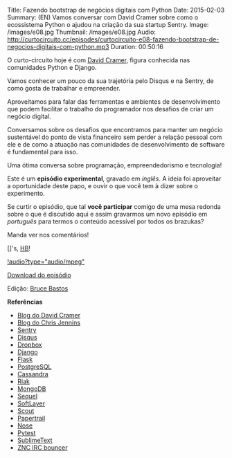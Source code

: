 Title: Fazendo bootstrap de negócios digitais com Python
Date: 2015-02-03
Summary: (EN) Vamos conversar com David Cramer sobre como o ecossistema Python o ajudou na criação da sua startup Sentry.
Image: /images/e08.jpg
Thumbnail: /images/e08.jpg
Audio: http://curtocircuito.cc/episodes/curtocircuito-e08-fazendo-bootstrap-de-negocios-digitais-com-python.mp3
Duration: 00:50:16

O curto-circuito hoje é com [David Cramer](https://twitter.com/zeeg), figura conhecida nas comunidades Python e Django.

Vamos conhecer um pouco da sua trajetória pelo Disqus e na Sentry, de como gosta de trabalhar e empreender.

Aproveitamos para falar das ferramentas e ambientes de desenvolvimento que podem facilitar o trabalho do programador nos desafios de criar um negócio digital.

Conversamos sobre os desafios que encontramos para manter um negócio sustentável do ponto de vista financeiro sem perder a relação pessoal com ele e de como a atuação nas comunidades de desenvolvimento de software é fundamental para isso.

Uma ótima conversa sobre programação, empreendedorismo e tecnologia!

Este é um **episódio experimental**, gravado em *inglês*. A ideia foi aproveitar a oportunidade deste papo, e ouvir o que você tem à dizer sobre o experimento.

Se curtir o episódio, que tal **você participar** comigo de uma mesa redonda sobre o que é discutido aqui e assim gravarmos um novo episódio em *português* para termos o conteúdo acessível por todos os brazukas?

Manda ver nos comentários!

[]'s, [HB](http://fb.com/henriquebastos)!

[!audio?type="audio/mpeg"](http://curtocircuito.cc/episodes/curtocircuito-e08-fazendo-bootstrap-de-negocios-digitais-com-python.mp3)

[Download do episódio](http://curtocircuito.cc/episodes/curtocircuito-e08-fazendo-bootstrap-de-negocios-digitais-com-python.mp3)

Edição: [Bruce Bastos](http://brucebastos.com)

**Referências**
- [Blog do David Cramer](http://justcramer.com/)
- [Blog do Chris Jennins](http://chrisjennings.com/)
- [Sentry](https://www.getsentry.com/)
- [Disqus](http://disqus.com/)
- [Dropbox](https://www.dropbox.com/)
- [Django](https://www.djangoproject.com/)
- [Flask](http://flask.pocoo.org/)
- [PostgreSQL](http://www.postgresql.org/)
- [Cassandra](http://cassandra.apache.org/)
- [Riak](http://basho.com/riak/)
- [MongoDB](http://www.mongodb.org/)
- [Sequel](http://sequel.rubyforge.org/)
- [SoftLayer](http://www.softlayer.com/)
- [Scout](https://scoutapp.com/)
- [Papertrail](https://papertrailapp.com/)
- [Nose](https://github.com/nose-devs/nose)
- [Pytest](http://pytest.org/latest/)
- [SublimeText](http://www.sublimetext.com/)
- [ZNC IRC bouncer](http://wiki.znc.in/ZNC)
